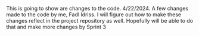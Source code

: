 This is going to show are changes to the code. 
4/22/2024. A few changes made to the code by me, Fadl Idriss. I will figure out how to make these changes reflect in the project repository as well. Hopefully will be able to do that and make more changes by Sprint 3

